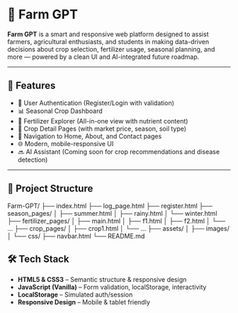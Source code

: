 # 🌱 Farm GPT

**Farm GPT** is a smart and responsive web platform designed to assist farmers, agricultural enthusiasts, and students in making data-driven decisions about crop selection, fertilizer usage, seasonal planning, and more — powered by a clean UI and AI-integrated future roadmap.

---

## 🚀 Features

- 🔐 User Authentication (Register/Login with validation)
- 📊 Seasonal Crop Dashboard
- 🌿 Fertilizer Explorer (All-in-one view with nutrient content)
- 📌 Crop Detail Pages (with market price, season, soil type)
- 📍 Navigation to Home, About, and Contact pages
- 🌐 Modern, mobile-responsive UI
- 🔜 AI Assistant (Coming soon for crop recommendations and disease detection)

---

## 📂 Project Structure

Farm-GPT/
├── index.html
├── log_page.html
├── register.html
├── season_pages/
│ ├── summer.html
│ ├── rainy.html
│ └── winter.html
├── fertilizer_pages/
│ ├── main.html
│ ├── f1.html
│ ├── f2.html
│ └── ...
├── crop_pages/
│ ├── crop1.html
│ └── ...
├── assets/
│ ├── images/
│ └── css/
├── navbar.html
└── README.md


## 🛠 Tech Stack

- **HTML5 & CSS3** – Semantic structure & responsive design
- **JavaScript (Vanilla)** – Form validation, localStorage, interactivity
- **LocalStorage** – Simulated auth/session
- **Responsive Design** – Mobile & tablet friendly
